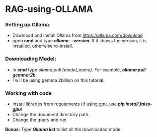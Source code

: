 # RAG-using-OLLAMA

### Setting up Ollama:
* Download and install Ollama from https://ollama.com/download
* open **cmd** and type ***ollama --version***. If it shows the version, it is installed, otherwise re-install.

### Downloading Model:
* In **cmd** type *ollama pull {model_name}*. For example, ***ollama pull gemma:2b***.
* I will be using gemma 2billion on this tutorial.

### Working with code
* Install libraries from requiements (if using gpu, use ***pip install faiss-gpu***)
* Change the document directory path.
* Change the query and run.

**Bonus:** Type ***Ollama list*** to list all the downloaded model.

